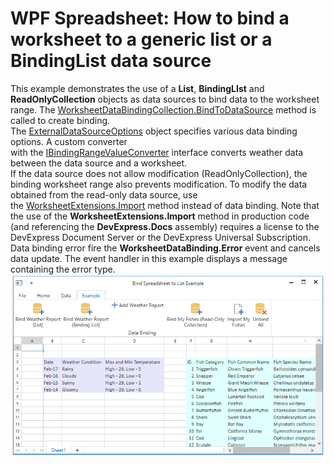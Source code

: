 # WPF Spreadsheet: How to bind a worksheet to a generic list or a BindingList data source


This example demonstrates the use of a <strong>List<T></strong>, <strong>BindingLIst<T></strong> and <strong>ReadOnlyCollection<T></strong> objects as data sources to bind data to the worksheet range. The <a href="http://help.devexpress.com/#CoreLibraries/DevExpressSpreadsheetWorksheetDataBindingCollection_BindToDataSourcetopic">WorksheetDataBindingCollection.BindToDataSource</a> method is called to create binding. <br>The <a href="http://help.devexpress.com/#CoreLibraries/clsDevExpressSpreadsheetExternalDataSourceOptionstopic">ExternalDataSourceOptions</a> object specifies various data binding options. A custom converter with the <a href="http://help.devexpress.com/#CoreLibraries/clsDevExpressSpreadsheetIBindingRangeValueConvertertopic">IBindingRangeValueConverter</a> interface converts weather data between the data source and a worksheet. <br>If the data source does not allow modification (ReadOnlyCollection<T>), the binding worksheet range also prevents modification. To modify the data obtained from the read-only data source, use the <a href="http://help.devexpress.com/#DocumentServer/DevExpressSpreadsheetWorksheetExtensions_Importtopic">WorksheetExtensions.Import</a> method instead of data binding. Note that the use of the <strong>WorksheetExtensions.Import</strong> method in production code (and referencing the <strong>DevExpress.Docs</strong> assembly) requires a license to the DevExpress Document Server or the DevExpress Universal Subscription.<br>Data binding error fire the <strong>WorksheetDataBinding.Error</strong> event and cancels data update. The event handler in this example displays a message containing the error type.<br><img src="https://raw.githubusercontent.com/DevExpress-Examples/wpf-spreadsheet-how-to-bind-a-worksheet-to-a-generic-list-or-a-bindinglist-data-source-t484261/16.2.5+/media/fcc6c28f-f517-11e6-80bf-00155d62480c.png">

<br/>


